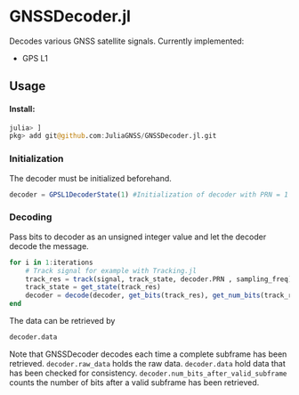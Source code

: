 # GNSSDecoder.jl

Decodes various GNSS satellite signals.
Currently implemented:
 * GPS L1

## Usage

#### Install: 
```julia
julia> ]
pkg> add git@github.com:JuliaGNSS/GNSSDecoder.jl.git
```

### Initialization
The decoder must be initialized beforehand.
```julia
decoder = GPSL1DecoderState(1) #Initialization of decoder with PRN = 1
```

### Decoding
Pass bits to decoder as an unsigned integer value and let the decoder decode the message.
```julia
for i in 1:iterations
    # Track signal for example with Tracking.jl
    track_res = track(signal, track_state, decoder.PRN , sampling_freq)
    track_state = get_state(track_res)
    decoder = decode(decoder, get_bits(track_res), get_num_bits(track_res))
end
```

The data can be retrieved by
```julia
decoder.data
```

Note that GNSSDecoder decodes each time a complete subframe has been retrieved.
`decoder.raw_data` holds the raw data. `decoder.data` hold data that has been checked for consistency.
`decoder.num_bits_after_valid_subframe` counts the number of bits after a valid subframe has been retrieved.
